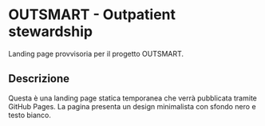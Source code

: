 # OUTSMART - Outpatient stewardship

Landing page provvisoria per il progetto OUTSMART.

## Descrizione

Questa è una landing page statica temporanea che verrà pubblicata tramite GitHub Pages. La pagina presenta un design minimalista con sfondo nero e testo bianco.
